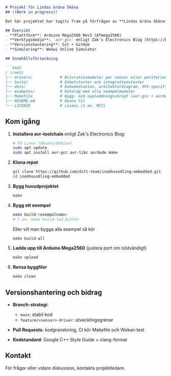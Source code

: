 ````markdown
# Projekt för Lindas Gröna Sköna 
## !(Work in progress)!

Det här projektet har tagits fram på förfrågan av **Lindas Gröna Sköna**, som överväger att anlita oss för ett storskaligt inomhusodlingssystem. Syftet med projektet är att visa vår kompetens inom inbyggda system och sensorintegration, som en del i deras framtida odlingslösning.

## Översikt
- **Plattform**: Arduino Mega2560 Rev3 (ATmega2560)
- **Verktygskedja**: `avr-gcc` enligt Zak's Electronics Blog (https://blog.zakkemble.net/avr-gcc-builds/)
- **Versionshantering**: Git + GitHub
- **Simulering**: Wokwi Online Simulator

## Innehållsförteckning

```text
/ (root)
├── drivers/            # Drivrutinsmoduler per sensor eller periferienhet
├── tests/              # Enhetstester och integrationstester
├── docs/               # Dokumentation, arkitekturdiagram, API-specifikation
├── examples/           # Katalog med alla exempelmoduler
├── Makefile            # Bygg- och uppladdningsskript (avr-gcc + avrdude)
├── README.md           # Denna fil
└── LICENSE             # Licens (t.ex. MIT)
````

## Kom igång

1. **Installera avr-toolchain** enligt Zak's Electronics Blog:

   ```bash
   # På Linux (Ubuntu/Debian)
   sudo apt update
   sudo apt install avr-gcc avr-libc avrdude make
   ```

2. **Klona repot**

   ```bash
   git clone https://github.com/ditt-team/inomhusodling-embedded.git
   cd inomhusodling-embedded
   ```

3. **Bygg huvudprojektet**

   ```bash
   make
   ```

4. **Bygg ett exempel**

   ```bash
   make build-<exempelnamn>
   # t.ex. make build-led_button
   ```

   Eller vill man bygga alla exempel så kör 

   ```bash
   make build-all
   ```   

5. **Ladda upp till Arduino Mega2560** (justera port om nödvändigt)

   ```bash
   make upload
   ```

6. **Rensa byggfiler**

   ```bash
   make clean
   ```

## Versionshantering och bidrag

* **Branch-strategi**:

  * `main`: stabil kod
  * `feature/<sensor>-driver`: utvecklingsgrenar
* **Pull Requests**: kodgranskning, CI kör Makefile och Wokwi-test
* **Kodstandard**: Google C++ Style Guide + clang-format


## Kontakt

För frågor eller vidare diskussion, kontakta projektledare.

```
```
